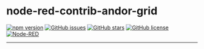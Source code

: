 # node-red-contrib-andor-grid

[![npm version](https://img.shields.io/npm/v/node-red-contrib-andor-grid.svg)](https://www.npmjs.com/package/@andor-automation/node-red-contrib-andor-grid)
[![GitHub issues](https://img.shields.io/github/issues/ANDOR-Automation-AB/node-red-contrib-andor-grid.svg)](https://github.com/ANDOR-Automation-AB/node-red-contrib-andor-grid/issues)
[![GitHub stars](https://img.shields.io/github/stars/ANDOR-Automation-AB/node-red-contrib-andor-grid.svg)](https://github.com/ANDOR-Automation-AB/node-red-contrib-andor-grid/stargazers)
[![GitHub license](https://img.shields.io/github/license/ANDOR-Automation-AB/node-red-contrib-andor-grid.svg)](./LICENSE)
[![Node-RED](https://img.shields.io/badge/Node--RED-contrib-red)](https://nodered.org)

---

